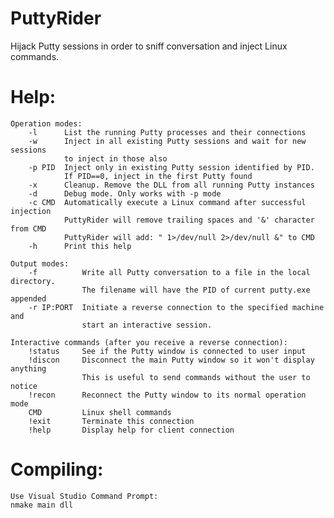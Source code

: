 PuttyRider
==========

Hijack Putty sessions in order to sniff conversation and inject Linux commands.


Help:
=====
	Operation modes:
		-l		List the running Putty processes and their connections
		-w		Inject in all existing Putty sessions and wait for new sessions
				to inject in those also
		-p PID  Inject only in existing Putty session identified by PID.
				If PID==0, inject in the first Putty found
		-x		Cleanup. Remove the DLL from all running Putty instances
		-d		Debug mode. Only works with -p mode
		-c CMD  Automatically execute a Linux command after successful injection
				PuttyRider will remove trailing spaces and '&' character from CMD
				PuttyRider will add: " 1>/dev/null 2>/dev/null &" to CMD
		-h		Print this help

	Output modes:
		-f			Write all Putty conversation to a file in the local directory.
					The filename will have the PID of current putty.exe appended
		-r IP:PORT	Initiate a reverse connection to the specified machine and
					start an interactive session.

	Interactive commands (after you receive a reverse connection):
		!status		See if the Putty window is connected to user input
		!discon		Disconnect the main Putty window so it won't display anything
					This is useful to send commands without the user to notice
		!recon		Reconnect the Putty window to its normal operation mode
		CMD			Linux shell commands
		!exit		Terminate this connection
		!help		Display help for client connection

		
Compiling:
==========
	Use Visual Studio Command Prompt:
	nmake main dll

